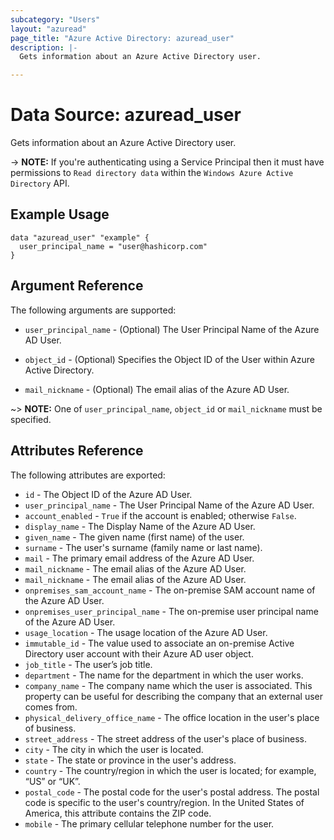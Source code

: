```yaml
---
subcategory: "Users"
layout: "azuread"
page_title: "Azure Active Directory: azuread_user"
description: |-
  Gets information about an Azure Active Directory user.

---
```


# Data Source: azuread_user

Gets information about an Azure Active Directory user.

-> **NOTE:** If you're authenticating using a Service Principal then it must have permissions to `Read directory data` within the `Windows Azure Active Directory` API.

## Example Usage

```hcl
data "azuread_user" "example" {
  user_principal_name = "user@hashicorp.com"
}
```

## Argument Reference

The following arguments are supported:

* `user_principal_name` - (Optional) The User Principal Name of the Azure AD User.

* `object_id` - (Optional) Specifies the Object ID of the User within Azure Active Directory.

* `mail_nickname` - (Optional) The email alias of the Azure AD User.

~> **NOTE:** One of `user_principal_name`, `object_id` or `mail_nickname` must be specified.

## Attributes Reference

The following attributes are exported:

* `id` - The Object ID of the Azure AD User.
* `user_principal_name` - The User Principal Name of the Azure AD User.
* `account_enabled` - `True` if the account is enabled; otherwise `False`.
* `display_name` - The Display Name of the Azure AD User.
* `given_name` - The given name (first name) of the user.
* `surname` - The user's surname (family name or last name).
* `mail` - The primary email address of the Azure AD User.
* `mail_nickname` - The email alias of the Azure AD User.
* `mail_nickname` - The email alias of the Azure AD User.
* `onpremises_sam_account_name` - The on-premise SAM account name of the Azure AD User.
* `onpremises_user_principal_name` - The on-premise user principal name of the Azure AD User.
* `usage_location` - The usage location of the Azure AD User.
* `immutable_id` - The value used to associate an on-premise Active Directory user account with their Azure AD user object.
* `job_title` - The user’s job title.
* `department` - The name for the department in which the user works.
* `company_name` - The company name which the user is associated. This property can be useful for describing the company that an external user comes from.
* `physical_delivery_office_name` - The office location in the user's place of business.
* `street_address` - The street address of the user's place of business.
* `city` - The city in which the user is located.
* `state` - The state or province in the user's address.
* `country` - The country/region in which the user is located; for example, “US” or “UK”.
* `postal_code` - The postal code for the user's postal address. The postal code is specific to the user's country/region. In the United States of America, this attribute contains the ZIP code.
* `mobile` - The primary cellular telephone number for the user.
